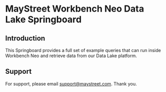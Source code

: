 # MayStreet Workbench Neo Data Lake Springboard

## Introduction

This Springboard provides a full set of example queries that can run inside Workbench Neo and retrieve data
from our Data Lake platform.

## Support

For support, please email <support@maystreet.com>. Thank you.
